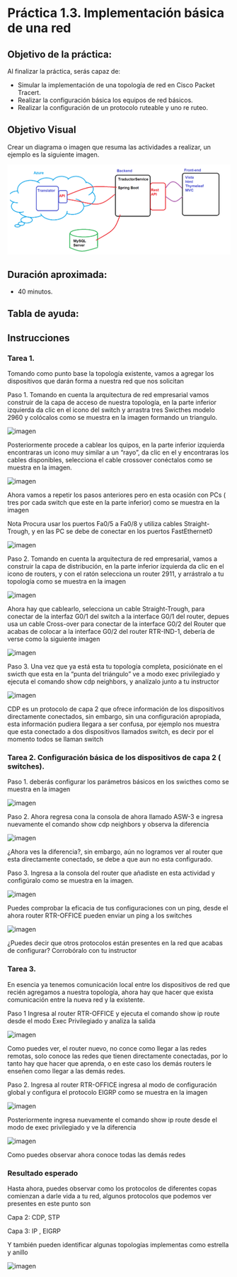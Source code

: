 # Práctica 1.3. Implementación básica de una red

## Objetivo de la práctica:
Al finalizar la práctica, serás capaz de:
- Simular la implementación de una topología de red en Cisco Packet Tracert.  
- Realizar la configuración básica los equipos de red básicos.  
- Realizar la configuración de un protocolo ruteable y uno re ruteo.  

## Objetivo Visual 
Crear un diagrama o imagen que resuma las actividades a realizar, un ejemplo es la siguiente imagen. 

![diagrama1](../images/img1.png)

## Duración aproximada:
- 40 minutos.

## Tabla de ayuda:


## Instrucciones 

### Tarea 1.  

Tomando como punto base la topología existente, vamos a agregar los dispositivos que darán forma a nuestra red que nos solicitan 

Paso 1. Tomando en cuenta la arquitectura de red empresarial vamos construir de la capa de acceso de nuestra topología, en la parte  inferior izquierda da clic en el icono del switch y arrastra tres Swicthes modelo 2960 y colócalos como se muestra en la imagen formando un triangulo.  

![imagen](../)

Posteriormente procede a cablear los quipos, en la parte inferior izquierda encontraras un icono muy similar a un “rayo”, da clic en el y encontraras los cables disponibles, selecciona el cable crossover conéctalos como se muestra en la imagen.  

![imagen](../)

Ahora vamos a repetir los pasos anteriores pero en esta ocasión con PCs ( tres por cada switch que este en la parte inferior) como se muestra en la imagen  

Nota Procura usar los puertos Fa0/5 a Fa0/8 y utiliza cables Straight-Trough, y en las PC se debe de conectar en los puertos FastEthernet0 

![imagen](../)

Paso 2. Tomando en cuenta la arquitectura de red empresarial, vamos a construir la capa de distribución, en la parte inferior izquierda da clic en el icono de routers, y  con el ratón selecciona un router 2911, y arrástralo a tu topología como se muestra en la imagen  

![imagen](../)

Ahora hay que cablearlo, selecciona un cable Straight-Trough, para conectar de la interfaz G0/1 del switch a la interface G0/1 del router, depues usa un cable Cross-over para conectar de la interface G0/2 del Router que acabas de colocar a la interface G0/2 del router RTR-IND-1, debería de verse como la siguiente imagen  

![imagen](../)

Paso 3. Una vez que  ya está esta tu topología completa, posiciónate en el swicth que esta en la “punta del triángulo” ve a modo exec privilegiado y ejecuta el comando show cdp neighbors, y analízalo junto a tu instructor  

![imagen](../)

CDP es un protocolo de capa 2 que ofrece información de los dispositivos directamente conectados, sin embargo, sin una configuración apropiada, esta información pudiera llegara a ser confusa, por ejemplo nos muestra que esta conectado a dos dispositivos llamados switch, es decir por el momento todos se llaman switch 

### Tarea 2. Configuración básica de los dispositivos de capa 2 ( switches). 

Paso 1. deberás configurar los parámetros básicos en los swicthes como  se muestra en la imagen  

![imagen](../)

Paso 2. Ahora regresa cona la consola de ahora llamado ASW-3 e ingresa nuevamente el comando show cdp neighbors y observa la diferencia  

![imagen](../)

¿Ahora ves la diferencia?, sin embargo, aún no logramos ver al router que esta directamente conectado, se debe a que aun no esta configurado. 

Paso 3. Ingresa a la consola del router que añadiste en esta actividad y configúralo como se muestra en la imagen. 

![imagen](../)

Puedes comprobar la eficacia de tus configuraciones con un ping, desde el ahora router RTR-OFFICE pueden enviar un ping a los switches  

![imagen](../)

¿Puedes decir que otros protocolos están presentes en la red que acabas de configurar? Corrobóralo con tu instructor  

 
### Tarea 3.  

En esencia ya tenemos comunicación local entre los dispositivos de red que recién agregamos a nuestra topología, ahora hay que hacer que exista comunicación entre la nueva red y la existente. 

Paso 1 Ingresa al router RTR-OFFICE y ejecuta el comando show ip route desde el modo Exec Privilegiado y analiza la salida  

![imagen](../)

Como puedes ver, el router nuevo, no conce como llegar a las redes remotas, solo conoce las redes que tienen directamente conectadas, por lo tanto hay que hacer que aprenda, o en este caso los demás routers le enseñen como llegar  a las demás redes. 

Paso 2. Ingresa al router RTR-OFFICE ingresa al modo de configuración global  y configura el protocolo EIGRP  como se muestra en la imagen  

![imagen](../)

Posteriormente ingresa nuevamente el comando show ip route desde el modo de exec privilegiado y ve la diferencia  

![imagen](../)

Como puedes observar ahora conoce todas las demás redes  

### Resultado esperado 

Hasta ahora, puedes observar como los protocolos de diferentes copas comienzan a darle vida a tu red, algunos protocolos que podemos ver presentes en este punto son  

Capa 2: CDP,  STP 

Capa 3: IP , EIGRP 

Y también pueden identificar algunas topologías implementas como estrella y anillo  

![imagen](../)
